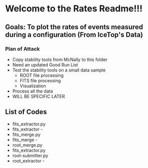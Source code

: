 # Welcome to the Rates Readme!!! 
  ## Goals: To plot the rates of events measured during a configuration (From IceTop's Data)
### Plan of Attack 
- Copy stability tools from McNally to this folder
- Need an updated Good Run List
- Test the stability tools on a small data sample
  - ROOT file processing
  - FITS file processing
  - Visualization
- Process all the data
- WILL BE SPECIFIC LATER
## List of Codes
- fits_extractor.py
 - fits_extractor - 
- fits_merge.py
 - fits_merge - 
- root_merge.py
 - fits_extractor.py
- root-submitter.py
 - root_extractor -
  

